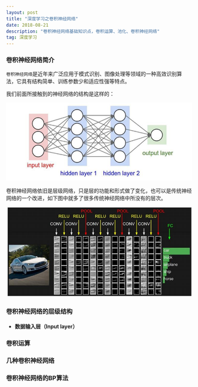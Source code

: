 ```yaml
---
layout: post
title: "深度学习之卷积神经网络"
date: 2018-08-21
description: "卷积神经网络基础知识点，卷积运算、池化、卷积神经网络"
tag: 深度学习
---
```




### 卷积神经网络简介

`卷积神经网络`是近年来广泛应用于模式识别、图像处理等领域的一种高效识别算法，它具有结构简单、训练参数少和适应性强等特点。

我们前面所接触到的神经网络的结构是这样的：

![images](/images/dl/65.png)

卷积神经网络依旧是层级网络，只是层的功能和形式做了变化，也可以是传统神经网络的一个改进，如下图中就多了很多传统神经网络中所没有的层次。

![images](/images/dl/66.png)

### 卷积神经网络的层级结构

- #### **数据输入层（Input layer）**

  

### 卷积运算

### 几种卷积神经网络

### 卷积神经网络的BP算法

